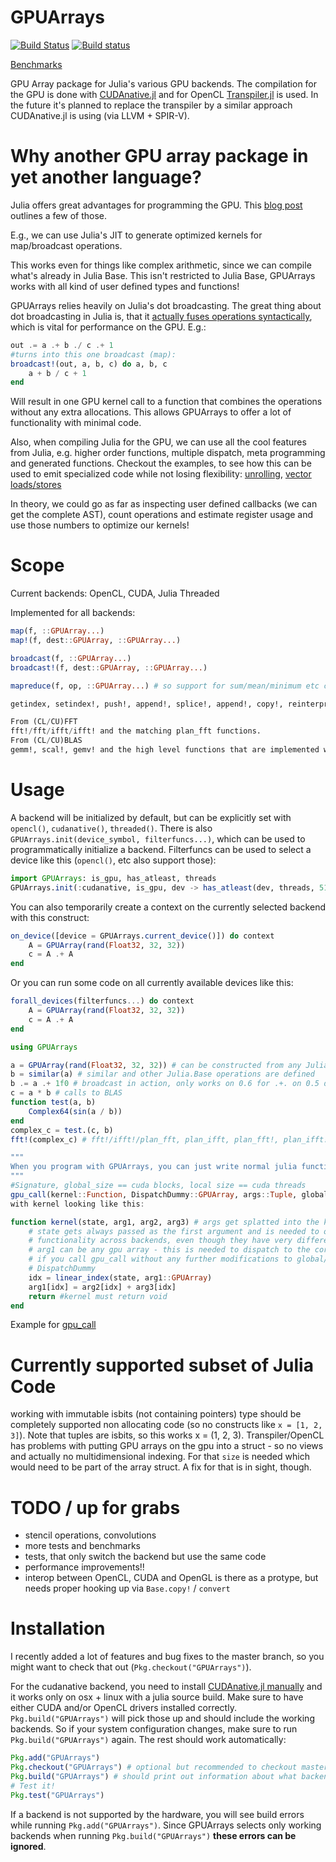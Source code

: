 # GPUArrays

[![Build Status](https://travis-ci.org/JuliaGPU/GPUArrays.jl.svg?branch=master)](https://travis-ci.org/JuliaGPU/GPUArrays.jl)
[![Build status](https://ci.appveyor.com/api/projects/status/2aa4bvmq7e9rh338/branch/master?svg=true)](https://ci.appveyor.com/project/SimonDanisch/gpuarrays-jl-8n74h/branch/master)

[Benchmarks](https://github.com/JuliaGPU/GPUBenchmarks.jl/blob/master/results/results.md)

GPU Array package for Julia's various GPU backends.
The compilation for the GPU is done with [CUDAnative.jl](https://github.com/JuliaGPU/CUDAnative.jl/)
and for OpenCL [Transpiler.jl](https://github.com/SimonDanisch/Transpiler.jl) is used.
In the future it's planned to replace the transpiler by a similar approach
CUDAnative.jl is using (via LLVM + SPIR-V).


# Why another GPU array package in yet another language?

Julia offers great advantages for programming the GPU.
This [blog post](http://mikeinnes.github.io/2017/08/24/cudanative.html) outlines a few of those.

E.g., we can use Julia's JIT to generate optimized kernels for map/broadcast operations.

This works even for things like complex arithmetic, since we can compile what's already in Julia Base.
This isn't restricted to Julia Base, GPUArrays works with all kind of user defined types and functions!

GPUArrays relies heavily on Julia's dot broadcasting.
The great thing about dot broadcasting in Julia is, that it
[actually fuses operations syntactically](http://julialang.org/blog/2017/01/moredots), which is vital for performance on the GPU.
E.g.:

```Julia
out .= a .+ b ./ c .+ 1
#turns into this one broadcast (map):
broadcast!(out, a, b, c) do a, b, c
    a + b / c + 1
end
```

Will result in one GPU kernel call to a function that combines the operations without any extra allocations.
This allows GPUArrays to offer a lot of functionality with minimal code.

Also, when compiling Julia for the GPU, we can use all the cool features from Julia, e.g.
higher order functions, multiple dispatch, meta programming and generated functions.
Checkout the examples, to see how this can be used to emit specialized code while not losing flexibility:
[unrolling](https://github.com/JuliaGPU/GPUArrays.jl/blob/master/examples/juliaset.jl),
[vector loads/stores](https://github.com/JuliaGPU/GPUArrays.jl/blob/master/examples/vectorload.jl)

In theory, we could go as far as inspecting user defined callbacks (we can get the complete AST), count operations and estimate register usage and use those numbers to optimize our kernels!


# Scope

Current backends: OpenCL, CUDA, Julia Threaded

Implemented for all backends:

```Julia
map(f, ::GPUArray...)
map!(f, dest::GPUArray, ::GPUArray...)

broadcast(f, ::GPUArray...)
broadcast!(f, dest::GPUArray, ::GPUArray...)

mapreduce(f, op, ::GPUArray...) # so support for sum/mean/minimum etc comes for free

getindex, setindex!, push!, append!, splice!, append!, copy!, reinterpret, convert

From (CL/CU)FFT
fft!/fft/ifft/ifft! and the matching plan_fft functions.
From (CL/CU)BLAS
gemm!, scal!, gemv! and the high level functions that are implemented with these, like A * B, A_mul_B!, etc.
```


# Usage

A backend will be initialized by default,
but can be explicitly set with `opencl()`, `cudanative()`, `threaded()`.
There is also `GPUArrays.init(device_symbol, filterfuncs...)`, which can be used to programmatically
initialize a backend.
Filterfuncs can be used to select a device like this (`opencl()`, etc also support those):
```Julia
import GPUArrays: is_gpu, has_atleast, threads
GPUArrays.init(:cudanative, is_gpu, dev -> has_atleast(dev, threads, 512))
```
You can also temporarily create a context on the currently selected backend with this construct:
```Julia
on_device([device = GPUArrays.current_device()]) do context
    A = GPUArray(rand(Float32, 32, 32))
    c = A .+ A
end
```
Or you can run some code on all currently available devices like this:

```Julia
forall_devices(filterfuncs...) do context
    A = GPUArray(rand(Float32, 32, 32))
    c = A .+ A
end
```


```Julia
using GPUArrays

a = GPUArray(rand(Float32, 32, 32)) # can be constructed from any Julia Array
b = similar(a) # similar and other Julia.Base operations are defined
b .= a .+ 1f0 # broadcast in action, only works on 0.6 for .+. on 0.5 do: b .= (+).(a, 1f0)!
c = a * b # calls to BLAS
function test(a, b)
    Complex64(sin(a / b))
end
complex_c = test.(c, b)
fft!(complex_c) # fft!/ifft!/plan_fft, plan_ifft, plan_fft!, plan_ifft!

"""
When you program with GPUArrays, you can just write normal julia functions, feed them to gpu_call and depending on what backend you choose it will use Transpiler.jl or CUDAnative.
"""
#Signature, global_size == cuda blocks, local size == cuda threads
gpu_call(kernel::Function, DispatchDummy::GPUArray, args::Tuple, global_size = length(DispatchDummy), local_size = nothing)
with kernel looking like this:

function kernel(state, arg1, arg2, arg3) # args get splatted into the kernel call
    # state gets always passed as the first argument and is needed to offer the same
    # functionality across backends, even though they have very different ways of of getting e.g. the thread index
    # arg1 can be any gpu array - this is needed to dispatch to the correct intrinsics.
    # if you call gpu_call without any further modifications to global/local size, this should give you a linear index into
    # DispatchDummy
    idx = linear_index(state, arg1::GPUArray)
    arg1[idx] = arg2[idx] + arg3[idx]
    return #kernel must return void
end
```
Example for [gpu_call](https://github.com/JuliaGPU/GPUArrays.jl/blob/master/examples/custom_kernels.jl)

# Currently supported subset of Julia Code

working with immutable isbits (not containing pointers) type should be completely supported
non allocating code (so no constructs like `x = [1, 2, 3]`). Note that tuples are isbits, so this works x = (1, 2, 3).
Transpiler/OpenCL has problems with putting GPU arrays on the gpu into a struct - so no views and actually no multidimensional indexing. For that `size` is needed which would need to be part of the array struct. A fix for that is in sight, though.

# TODO / up for grabs

* stencil operations, convolutions
* more tests and benchmarks
* tests, that only switch the backend but use the same code
* performance improvements!!
* interop between OpenCL, CUDA and OpenGL is there as a protype, but needs proper hooking up via `Base.copy!` / `convert`


# Installation

I recently added a lot of features and bug fixes to the master branch, so you might want to check that out (`Pkg.checkout("GPUArrays")`).

For the cudanative backend, you need to install [CUDAnative.jl manually](https://github.com/JuliaGPU/CUDAnative.jl/#installation) and it works only on osx + linux with a julia source build.
Make sure to have either CUDA and/or OpenCL drivers installed correctly.
`Pkg.build("GPUArrays")` will pick those up and should include the working backends.
So if your system configuration changes, make sure to run `Pkg.build("GPUArrays")` again.
The rest should work automatically:

```Julia
Pkg.add("GPUArrays")
Pkg.checkout("GPUArrays") # optional but recommended to checkout master branch
Pkg.build("GPUArrays") # should print out information about what backends are added
# Test it!
Pkg.test("GPUArrays")
```
If a backend is not supported by the hardware, you will see build errors while running `Pkg.add("GPUArrays")`.
Since GPUArrays selects only working backends when running `Pkg.build("GPUArrays")`
**these errors can be ignored**.

